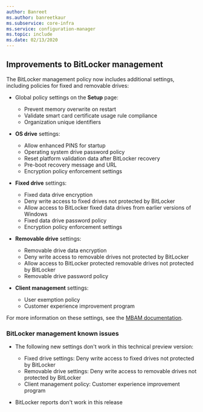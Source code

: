 ```yaml
---
author: Banreet
ms.author: banreetkaur
ms.subservice: core-infra
ms.service: configuration-manager
ms.topic: include
ms.date: 02/13/2020
---
```


## <a name="bkmk_bitlocker"></a> Improvements to BitLocker management

<!--5925683-->

The BitLocker management policy now includes additional settings, including policies for fixed and removable drives:

- Global policy settings on the **Setup** page:

  - Prevent memory overwrite on restart
  - Validate smart card certificate usage rule compliance
  - Organization unique identifiers

- **OS drive** settings:

  - Allow enhanced PINS for startup
  - Operating system drive password policy
  - Reset platform validation data after BitLocker recovery
  - Pre-boot recovery message and URL
  - Encryption policy enforcement settings

- **Fixed drive** settings:

  - Fixed data drive encryption
  - Deny write access to fixed drives not protected by BitLocker
  - Allow access to BitLocker fixed data drives from earlier versions of Windows
  - Fixed data drive password policy
  - Encryption policy enforcement settings

- **Removable drive** settings:

  - Removable drive data encryption
  - Deny write access to removable drives not protected by BitLocker
  - Allow access to BitLocker protected removable drives not protected by BitLocker
  - Removable drive password policy

- **Client management** settings:

  - User exemption policy
  - Customer experience improvement program

For more information on these settings, see the [MBAM documentation](/microsoft-desktop-optimization-pack/mbam-v25/planning-for-mbam-25-group-policy-requirements).

### BitLocker management known issues

- The following new settings don't work in this technical preview version:

  - Fixed drive settings: Deny write access to fixed drives not protected by BitLocker
  - Removable drive settings: Deny write access to removable drives not protected by BitLocker
  - Client management policy: Customer experience improvement program

- BitLocker reports don't work in this release